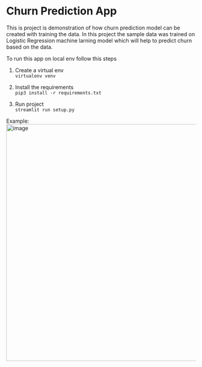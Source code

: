 # Churn Prediction App

This is project is demonstration of how churn prediction model can be created with training the data. In this project the sample data was trained on Logistic Regression machine larning model which will help to predict churn based on the data.

To run this app on local env follow this steps

1. Create a virtual env <br>
```virtualenv venv```

2. Install the requirements<br>
```pip3 install -r requirements.txt```

3. Run project<br>
   ```streamlit run setup.py```

Example: <br>
<img width="630" alt="image" src="https://github.com/ruuushhh/churnPrediction/assets/66899387/3353988e-d89f-4d6b-a366-5166b2dd2065">


